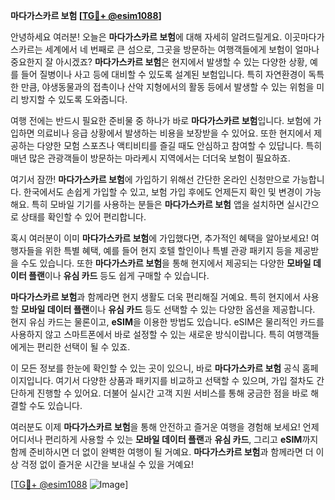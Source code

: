 **마다가스카르 보험 [[TG💪+ @esim1088](https://t.me/s/esim1088)]**

안녕하세요 여러분! 오늘은 **마다가스카르 보험**에 대해 자세히 알려드릴게요. 이곳마다가스카르는 세계에서 네 번째로 큰 섬으로, 그곳을 방문하는 여행객들에게 보험이 얼마나 중요한지 잘 아시겠죠? **마다가스카르 보험**은 현지에서 발생할 수 있는 다양한 상황, 예를 들어 질병이나 사고 등에 대비할 수 있도록 설계된 보험입니다. 특히 자연환경이 독특한 만큼, 야생동물과의 접촉이나 산악 지형에서의 활동 등에서 발생할 수 있는 위험을 미리 방지할 수 있도록 도와줍니다.

여행 전에는 반드시 필요한 준비물 중 하나가 바로 **마다가스카르 보험**입니다. 보험에 가입하면 의료비나 응급 상황에서 발생하는 비용을 보장받을 수 있어요. 또한 현지에서 제공하는 다양한 모험 스포츠나 액티비티를 즐길 때도 안심하고 참여할 수 있답니다. 특히 매년 많은 관광객들이 방문하는 마라케시 지역에서는 더더욱 보험이 필요하죠. 

여기서 잠깐! **마다가스카르 보험**에 가입하기 위해선 간단한 온라인 신청만으로 가능합니다. 한국에서도 손쉽게 가입할 수 있고, 보험 가입 후에도 언제든지 확인 및 변경이 가능해요. 특히 모바일 기기를 사용하는 분들은 **마다가스카르 보험** 앱을 설치하면 실시간으로 상태를 확인할 수 있어 편리합니다.

혹시 여러분이 이미 **마다가스카르 보험**에 가입했다면, 추가적인 혜택을 알아보세요! 여행자들을 위한 특별 혜택, 예를 들어 현지 호텔 할인이나 특별 관광 패키지 등을 제공받을 수도 있습니다. 또한 **마다가스카르 보험**을 통해 현지에서 제공되는 다양한 **모바일 데이터 플랜**이나 **유심 카드** 등도 쉽게 구매할 수 있습니다.

**마다가스카르 보험**과 함께라면 현지 생활도 더욱 편리해질 거예요. 특히 현지에서 사용할 **모바일 데이터 플랜**이나 **유심 카드** 등도 선택할 수 있는 다양한 옵션을 제공합니다. 현지 유심 카드는 물론이고, **eSIM**을 이용한 방법도 있습니다. eSIM은 물리적인 카드를 사용하지 않고 스마트폰에서 바로 설정할 수 있는 새로운 방식이랍니다. 특히 여행객들에게는 편리한 선택이 될 수 있죠.

이 모든 정보를 한눈에 확인할 수 있는 곳이 있으니, 바로 **마다가스카르 보험** 공식 홈페이지입니다. 여기서 다양한 상품과 패키지를 비교하고 선택할 수 있으며, 가입 절차도 간단하게 진행할 수 있어요. 더불어 실시간 고객 지원 서비스를 통해 궁금한 점을 바로 해결할 수도 있습니다.

여러분도 이제 **마다가스카르 보험**을 통해 안전하고 즐거운 여행을 경험해 보세요! 언제 어디서나 편리하게 사용할 수 있는 **모바일 데이터 플랜**과 **유심 카드**, 그리고 **eSIM**까지 함께 준비하시면 더 없이 완벽한 여행이 될 거예요. **마다가스카르 보험**과 함께라면 더 이상 걱정 없이 즐거운 시간을 보내실 수 있을 거예요!

[[TG💪+ @esim1088](https://t.me/s/esim1088) ![Image](https://i.postimg.cc/Y0z9fWf4/image.png)]